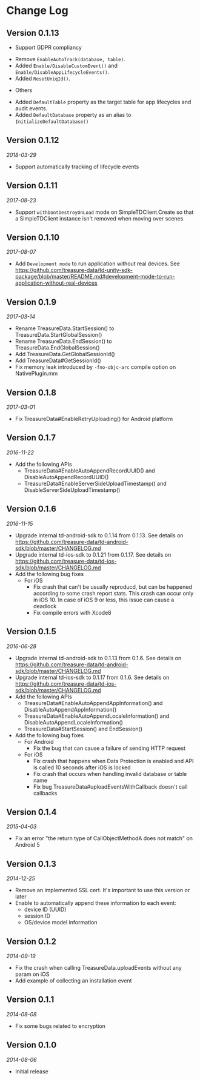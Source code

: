 # Change Log

## Version 0.1.13

* Support GDPR compliancy

- Remove `EnableAutoTrack(database, table)`.
- Added `Enable/DisableCustomEvent()` and `Enable/DisableAppLifecycleEvents()`.
- Added `ResetUniqId()`.

* Others

- Added `DefaultTable` property as the target table for app lifecycles and audit events.
- Added `DefaultDatabase` property as an alias to `InitializeDefaultDatabase()`

## Version 0.1.12
_2018-03-29_

* Support automatically tracking of lifecycle events

## Version 0.1.11
_2017-08-23_

* Support `withDontDestroyOnLoad` mode on SimpleTDClient.Create so that a SimpleTDClient instance isn't removed when moving over scenes

## Version 0.1.10
_2017-08-07_

* Add `Development mode` to run application without real devices. See https://github.com/treasure-data/td-unity-sdk-package/blob/master/README.md#development-mode-to-run-application-without-real-devices

## Version 0.1.9
_2017-03-14_

* Rename TreasureData.StartSession() to TreasureData.StartGlobalSession()
* Rename TreasureData.EndSession() to TreasureData.EndGlobalSession()
* Add TreasureData.GetGlobalSessionId()
* Add TreasureData#GetSessionId()
* Fix memory leak introduced by `-fno-objc-arc` compile option on NativePlugin.mm

## Version 0.1.8
_2017-03-01_

* Fix TreasureData#EnableRetryUploading() for Android platform 


## Version 0.1.7
_2016-11-22_

* Add the following APIs
	* TreasureData#EnableAutoAppendRecordUUID() and DisableAutoAppendRecordUUID()
	* TreasureData#EnableServerSideUploadTimestamp() and DisableServerSideUploadTimestamp()


## Version 0.1.6
_2016-11-15_

* Upgrade internal td-android-sdk to 0.1.14 from 0.1.13. See details on https://github.com/treasure-data/td-android-sdk/blob/master/CHANGELOG.md
* Upgrade internal td-ios-sdk to 0.1.21 from 0.1.17. See details on https://github.com/treasure-data/td-ios-sdk/blob/master/CHANGELOG.md
* Add the following bug fixes
	* For iOS
		* Fix crash that can't be usually reproducd, but can be happened according to some crash report stats. This crash can occur only in iOS 10. In case of iOS 9 or less, this issue can cause a deadlock
		* Fix compile errors with Xcode8


## Version 0.1.5
_2016-06-28_

* Upgrade internal td-android-sdk to 0.1.13 from 0.1.6. See details on https://github.com/treasure-data/td-android-sdk/blob/master/CHANGELOG.md
* Upgrade internal td-ios-sdk to 0.1.17 from 0.1.6. See details on https://github.com/treasure-data/td-ios-sdk/blob/master/CHANGELOG.md
* Add the following APIs
	* TreasureData#EnableAutoAppendAppInformation() and DisableAutoAppendAppInformation()
	* TreasureData#EnableAutoAppendLocaleInformation() and DisableAutoAppendLocaleInformation()
	* TreasureData#StartSession() and EndSession()
* Add the following bug fixes
	* For Android
		* Fix the bug that can cause a failure of sending HTTP request
	* For iOS
		* Fix crash that happens when Data Protection is enabled and API is called 10 seconds after iOS is locked
		* Fix crash that occurs when handling invalid database or table name
		* Fix bug TreasureData#uploadEventsWithCallback doesn't call callbacks

## Version 0.1.4
_2015-04-03_

* Fix an error "the return type of CallObjectMethodA does not match" on Android 5

## Version 0.1.3
_2014-12-25_

* Remove an implemented SSL cert. It's important to use this version or later
* Enable to automatically append these information to each event:
	* device ID (UUID)
	* session ID
	* OS/device model information

## Version 0.1.2
_2014-09-19_

* Fix the crash when calling TreasureData.uploadEvents without any param on iOS
* Add example of collecting an installation event

## Version 0.1.1
_2014-08-08_

* Fix some bugs related to encryption

## Version 0.1.0
_2014-08-06_

* Initial release
